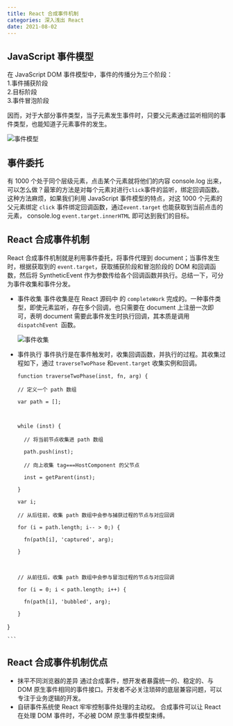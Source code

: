 ```yaml
---
title: React 合成事件机制
categories: 深入浅出 React
date: 2021-08-02
---
```


## JavaScript 事件模型

在 JavaScript DOM 事件模型中，事件的传播分为三个阶段：  
1.事件捕获阶段  
2.目标阶段  
3.事件冒泡阶段

因而，对于大部分事件类型，当子元素发生事件时，只要父元素通过监听相同的事件类型，也能知道子元素事件的发生。

<!-- more -->

![事件模型](./event-model.png)

## 事件委托

有 1000 个处于同个层级元素，点击某个元素就将他们的内容 console.log 出来，可以怎么做？最笨的方法是对每个元素对进行`click`事件的监听，绑定回调函数。这种方法麻烦，如果我们利用 JavaScript 事件模型的特点，对这 1000 个元素的父元素绑定 `click` 事件绑定回调函数，通过`event.target` 也能获取到当前点击的元素， console.log `event.target.innerHTML` 即可达到我们的目标。

## React 合成事件机制

React 合成事件机制就是利用事件委托，将事件代理到 document；当事件发生时，根据获取到的 `event.target`，获取捕获阶段和冒泡阶段的 DOM 和回调函数，然后将 SyntheticEvent 作为参数传给各个回调函数并执行。总结一下，可分为事件收集和事件分发。

- 事件收集
  事件收集是在 React 源码中 的 `completeWork` 完成的。一种事件类型，即使元素监听，存在多个回调，也只需要在 document 上注册一次即可，表明 document 需要此事件发生时执行回调，其本质是调用 `dispatchEvent `函数。

  ![事件收集](./event-collect.png)

- 事件执行
  事件执行是在事件触发时，收集回调函数，并执行的过程。其收集过程如下，通过 `traverseTwoPhase` 和`event.target` 收集实例和回调。

  ```
  function traverseTwoPhase(inst, fn, arg) {

  // 定义一个 path 数组

  var path = [];



  while (inst) {

    // 将当前节点收集进 path 数组

    path.push(inst);

    // 向上收集 tag===HostComponent 的父节点

    inst = getParent(inst);

  }

  var i;

  // 从后往前，收集 path 数组中会参与捕获过程的节点与对应回调

  for (i = path.length; i-- > 0;) {

    fn(path[i], 'captured', arg);

  }



  // 从前往后，收集 path 数组中会参与冒泡过程的节点与对应回调

  for (i = 0; i < path.length; i++) {

    fn(path[i], 'bubbled', arg);

  }
  ```

}

    ```

## React 合成事件机制优点

- 抹平不同浏览器的差异
  通过合成事件，想开发者暴露统一的、稳定的、与 DOM 原生事件相同的事件接口。开发者不必关注琐碎的底层兼容问题，可以专注于业务逻辑的开发。
- 自研事件系统使 React 牢牢控制事件处理的主动权。
  合成事件可以让 React 在处理 DOM 事件时，不必被 DOM 原生事件模型束缚。
